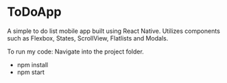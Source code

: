 # ToDoApp
A simple to do list mobile app built using React Native.
Utilizes components such as Flexbox, States, ScrollView, Flatlists and Modals.

To run my code:
Navigate into the project folder.
- npm install
- npm start


